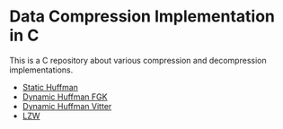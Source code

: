 # Data Compression Implementation in C

This is a C repository about various compression and decompression implementations. 

* [Static Huffman](Static_Huffman)
* [Dynamic Huffman FGK](Dynamic_Huffman_FGK)
* [Dynamic Huffman Vitter](Dynamic_Huffman_Vitter)
* [LZW](LZW)
 